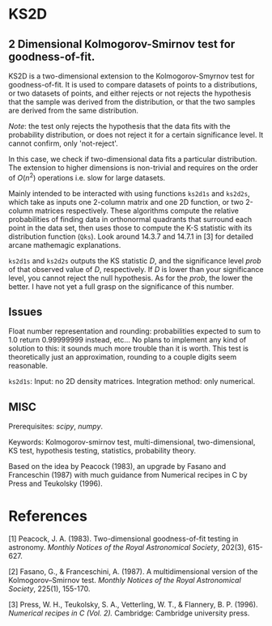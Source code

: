# KS2D
## 2 Dimensional Kolmogorov-Smirnov test for goodness-of-fit.

KS2D is a two-dimensional extension to the Kolmogorov-Smyrnov test for goodness-of-fit.
It is used to compare datasets of points to a distributions, or two datasets of points, and either rejects or not rejects the hypothesis that the sample was derived from the distribution, or that the two samples are derived from the same distribution.

*Note*: the test only rejects the hypothesis that the data fits with the probability distribution, or does not reject it for a certain significance level. It cannot confirm, only 'not-reject'.

In this case, we check if two-dimensional data fits a particular distribution. The extension to higher dimensions is non-trivial and requires on the order of $O(n^2)$ operations i.e. slow for large datasets.

Mainly intended to be interacted with using functions ``ks2d1s`` and ``ks2d2s``, which take as inputs one 2-column matrix and one 2D function, or two 2-column matrices respectively. 
These algorithms compute the relative probabilities of finding data in orthonormal quadrants that surround each point in the data set, then uses those to compute the K-S statistic with its distribution function (`Qks`). Look around 14.3.7 and 14.7.1 in [3] for detailed arcane mathemagic explanations. 

``ks2d1s`` and ``ks2d2s`` outputs the KS statistic *D*, and the significance level *prob* of that observed value of *D*, respectively. If *D* is lower than your significance level, you cannot reject the null hypothesis. As for the *prob*, the lower the better. I have not yet a full grasp on the significance of this number.

## Issues

Float number representation and rounding: probabilities expected to sum to 1.0 return 0.99999999 instead, etc... No plans to implement any kind of solution to this: it sounds much more trouble than it is worth. This test is theoretically just an approximation, rounding to a couple digits seem reasonable.

``ks2d1s``: Input: no 2D density matrices. Integration method: only numerical.

## MISC

Prerequisites: *scipy*, *numpy*.

Keywords: Kolmogorov-smirnov test, multi-dimensional, two-dimensional, KS test, hypothesis testing, statistics, probability theory.

Based on the idea by Peacock (1983), an upgrade by Fasano and Franceschin (1987) with
much guidance from Numerical recipes in C by Press and Teukolsky (1996).

# References
[1] Peacock, J. A. (1983). Two-dimensional goodness-of-fit testing in astronomy. *Monthly Notices of the Royal Astronomical Society*, 202(3), 615-627.

[2] Fasano, G., & Franceschini, A. (1987). A multidimensional version of the Kolmogorov–Smirnov test. *Monthly Notices of the Royal Astronomical Society*, 225(1), 155-170.

[3] Press, W. H., Teukolsky, S. A., Vetterling, W. T., & Flannery, B. P. (1996). *Numerical recipes in C (Vol. 2).* Cambridge: Cambridge university press.
